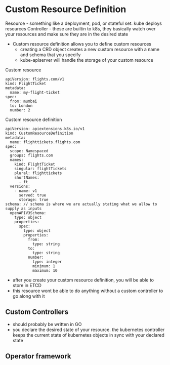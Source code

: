 # Custom Resource Definition
Resource - something like a deployment, pod, or stateful set. kube deploys resources
Controller - these are builtin to k8s, they basically watch over your resources and make sure they are in the desired state

- Custom resource definition allows you to define custom resources
    - creating a CRD object creates a new custom resource with a name and schema that you specify
    - kube-apiserver will handle the storage of your custom resource

Custom resource 
```
apiVersion: flights.com/v1
kind: FlightTicket
metadata:
  name: my-flight-ticket
spec:
  from: mumbai
  to: London
  number: 2
```

Custom resource definition 
```
apiVersion: apiextensions.k8s.io/v1
kind: CustomResourceDefinition
metadata:
  name: flighttickets.flights.com
spec:
  scope: Namespaced
  groups: flights.com 
  names:
    kind: FlightTicket
    singular: flightTickets
    plural: flighttickets
    shortNames: 
      - ft
  versions:
    - name: v1
      served: true
      storage: true
schema: // schema is where we are actually stating what we allow to supply as inputs
  openAPIV3Schema:
    type: object
    properties:
      spec:
        type: object
        properties:
          from:
            type: string
          to: 
            type: string
          number: 
            type: integer
            minimum: 1
            maximum: 10
```

- after you create your custom resource definition, you will be able to store in ETCD
- this resource wont be able to do anything without a custom controller to go along with it 

## Custom Controllers
- should probably be written in GO 
- you declare the desired state of your resource. the kubernetes controller keeps the current state of kubernetes objects in sync with your declared state 


## Operator framework 
